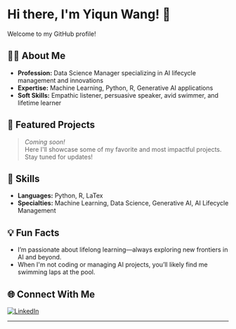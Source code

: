 # Hi there, I'm Yiqun Wang! 👋

Welcome to my GitHub profile!

## 👨‍💼 About Me
- **Profession:** Data Science Manager specializing in AI lifecycle management and innovations
- **Expertise:** Machine Learning, Python, R, Generative AI applications
- **Soft Skills:** Empathic listener, persuasive speaker, avid swimmer, and lifetime learner

## 🚀 Featured Projects
> _Coming soon!_  
Here I'll showcase some of my favorite and most impactful projects. Stay tuned for updates!

## 🌟 Skills
- **Languages:** Python, R, LaTex
- **Specialties:** Machine Learning, Data Science, Generative AI, AI Lifecycle Management

## 💡 Fun Facts
- I’m passionate about lifelong learning—always exploring new frontiers in AI and beyond.
- When I'm not coding or managing AI projects, you’ll likely find me swimming laps at the pool.

## 🌐 Connect With Me
[![LinkedIn](https://img.shields.io/badge/LinkedIn-blue?logo=linkedin&logoColor=white)](https://www.linkedin.com/in/yiqun-wang-12606824/)

---
